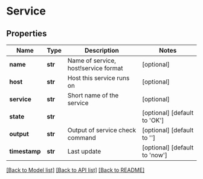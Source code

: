 # Service

## Properties
Name | Type | Description | Notes
------------ | ------------- | ------------- | -------------
**name** | **str** | Name of service, host!service format | [optional] 
**host** | **str** | Host this service runs on | [optional] 
**service** | **str** | Short name of the service | [optional] 
**state** | **str** |  | [optional] [default to 'OK']
**output** | **str** | Output of service check command | [optional] [default to '']
**timestamp** | **str** | Last update | [optional] [default to 'now']

[[Back to Model list]](../README.md#documentation-for-models) [[Back to API list]](../README.md#documentation-for-api-endpoints) [[Back to README]](../README.md)

